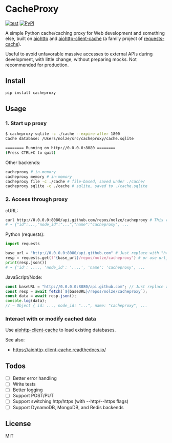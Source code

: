 # CacheProxy

[![test](https://github.com/nolze/cacheproxy/actions/workflows/test.yaml/badge.svg)](https://github.com/nolze/cacheproxy/actions/workflows/test.yaml)
[![PyPI](https://img.shields.io/pypi/v/cacheproxy)](https://pypi.org/project/cacheproxy/)

A simple Python cache/caching proxy for Web development and something else, built on [aiohttp](https://github.com/aio-libs/aiohttp) and [aiohttp-client-cache](https://github.com/requests-cache/aiohttp-client-cache) (a family project of [requests-cache](https://github.com/requests-cache/requests-cache)).

Useful to avoid unfavorable massive accesses to external APIs during development, with little change, without preparing mocks. Not recommended for production.

## Install

```bash
pip install cacheproxy
```

## Usage

### 1. Start up proxy

```bash
$ cacheproxy sqlite -c ./cache --expire-after 1800
Cache database: /Users/nolze/src/cacheproxy/cache.sqlite

======== Running on http://0.0.0.0:8080 ========
(Press CTRL+C to quit)
```

Other backends:

```bash
cacheproxy # in-memory
cacheproxy memory # in-memory
cacheproxy file -c ./cache # file-based, saved under ./cache/
cacheproxy sqlite -c ./cache # sqlite, saved to ./cache.sqlite
```

### 2. Access through proxy

cURL:

```bash
curl http://0.0.0.0:8080/api.github.com/repos/nolze/cacheproxy # This request is cached until the expiration time
# → {"id":...,"node_id":"...","name":"cacheproxy", ...
```

Python (requests):

```python
import requests

base_url = "http://0.0.0.0:8080/api.github.com" # Just replace with "https://api.github.com" on production
resp = requests.get(f"{base_url}/repos/nolze/cacheproxy") # or use urljoin()
print(resp.json())
# → {'id': ...., 'node_id': '....', 'name': 'cacheproxy', ...
```

JavaScript/Node:

```javascript
const baseURL = "http://0.0.0.0:8080/api.github.com"; // Just replace with "https://api.github.com" on production
const resp = await fetch(`${baseURL}/repos/nolze/cacheproxy`);
const data = await resp.json();
console.log(data);
// → Object { id: ..., node_id: "...", name: "cacheproxy", ...
```

### Interact with or modify cached data

Use [aiohttp-client-cache](https://github.com/requests-cache/aiohttp-client-cache) to load existing databases.

See also:

- <https://aiohttp-client-cache.readthedocs.io/>

## Todos

- [ ] Better error handling
- [ ] Write tests
- [ ] Better logging
- [ ] Support POST/PUT
- [ ] Support switching http/https (with --http/--https flags)
- [ ] Support DynamoDB, MongoDB, and Redis backends

## License

MIT
